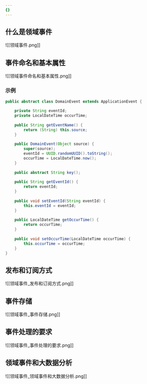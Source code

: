 ```yaml
---
{}
---
```



## 什么是领域事件

![[领域事件.png]]

## 事件命名和基本属性

![[领域事件命名和基本属性.png]]

### 示例

```java
public abstract class DomainEvent extends ApplicationEvent {  
  
    private String eventId;  
    private LocalDateTime occurTime;  
  
    public String getEventName() {  
        return (String) this.source;  
    }  
  
    public DomainEvent(Object source) {  
        super(source);  
        eventId = UUID.randomUUID().toString();  
        occurTime = LocalDateTime.now();  
    }  
  
    public abstract String key();  
  
    public String getEventId() {  
        return eventId;  
    }  
  
    public void setEventId(String eventId) {  
        this.eventId = eventId;  
    }  
  
    public LocalDateTime getOccurTime() {  
        return occurTime;  
    }  
  
    public void setOccurTime(LocalDateTime occurTime) {  
        this.occurTime = occurTime;  
    }  
}
```

## 发布和订阅方式

![[领域事件_发布和订阅方式.png]]
## 事件存储

![[领域事件_事件存储.png]]
## 事件处理的要求

![[领域事件_事件处理的要求.png]]

## 领域事件和大数据分析

![[领域事件_领域事件和大数据分析.png]]
